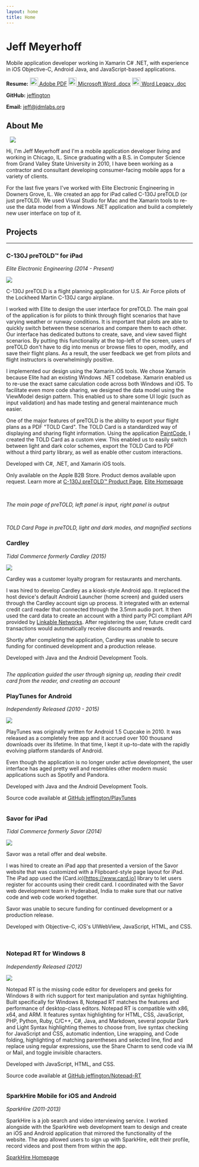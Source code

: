 ```yaml
---
layout: home
title: Home
---
```


# Jeff Meyerhoff

Mobile application developer working in Xamarin C# .NET, with experience in iOS Objective-C, Android Java, and JavaScript-based applications.

**Resume:** <a href="/assets/documents/Jeff Meyerhoff Resume October 2018.pdf"><img src="/assets/images/icons8-pdf-100.png" style="height: 22px; width: 22px;"/> Adobe PDF</a> <a href="/assets/documents/Jeff Meyerhoff Resume October 2018.docx"><img src="/assets/images/icons8-microsoft-word-100.png" style="height: 22px; width: 22px"/> Microsoft Word .docx</a> <a href="/assets/documents/Jeff Meyerhoff Resume October 2018.doc"><img src="/assets/images/icons8-word-100.png" style="height: 22px; width: 22px;"/> Word Legacy .doc</a>

**GitHub:** <a href="https://github.com/jeffington">jeffington</a>

**Email:** <a href="mailto:jeff@jdmlabs.org">jeff@jdmlabs.org</a>

## About Me

<img class="float-right" style="margin-left: 10px;" src="/assets/images/jeff-torrey-pines18.jpg">

Hi, I'm Jeff Meyerhoff and I'm a mobile application developer living and working in Chicago, IL. Since graduating with a B.S. in Computer Science from Grand Valley State University in 2010, I have been working as a contractor and consultant developing consumer-facing mobile apps for a variety of clients.

For the last five years I've worked with Elite Electronic Engineering in Downers Grove, IL. We created an app for iPad called C-130J preTOLD (or just preTOLD). We used Visual Studio for Mac and the Xamarin tools to re-use the data model from a Windows .NET application and build a completely new user interface on top of it.

## Projects

---

### C-130J preTOLD™ for iPad

_Elite Electronic Engineering (2014 - Present)_

<img class="icon-img float-left" src="/assets/images/projects/pretold/pretold-app-icon-96.png" />

C-130J preTOLD is a flight planning application for U.S. Air Force pilots of the Lockheed Martin C-130J cargo airplane.

I worked with Elite to design the user interface for preTOLD. The main goal of the application is for pilots to think through flight scenarios that have varying weather or runway conditions. It is important that pilots are able to quickly switch between these scenarios and compare them to each other. Our interface has dedicated buttons to create, save, and view saved flight scenarios. By putting this functionality at the top-left of the screen, users of preTOLD don't have to dig into menus or browse files to open, modify, and save their flight plans. As a result, the user feedback we get from pilots and flight instructors is overwhelmingly positive.


I implemented our design using the Xamarin.iOS tools. We chose Xamarin because Elite had an existing Windows .NET codebase. Xamarin enabled us to re-use the exact same calculation code across both Windows and iOS. To facilitate even more code sharing, we designed the data model using the ViewModel design pattern. This enabled us to share some UI logic (such as input validation) and has made testing and general maintenance much easier.

One of the major features of preTOLD is the ability to export your flight plans as a PDF "TOLD Card". The TOLD Card is a standardized way of displaying and sharing flight information. Using the application <a href="https://www.paintcodeapp.com">PaintCode</a>, I created the TOLD Card as a custom view. This enabled us to easily switch between light and dark color schemes, export the TOLD Card to PDF without a third party library, as well as enable other custom interactions.

Developed with C#, .NET, and Xamarin iOS tools.

Only available on the Apple B2B Store. Product demos available upon request. Learn more at [C-130J preTOLD™ Product Page](https://www.elitetest.com/engineering-services/aviation-software-services/c-130-pretold), [Elite Homepage](www.elitetest.com/)


<a href="/assets/images/projects/pretold/screenshot-port-1.png"><img src="/assets/images/projects/pretold/screenshot-port-1.png" alt="" class="img-thumbnail img-ipad-port"></a>
<a href="/assets/images/projects/pretold/screenshot-port-2.png"><img src="/assets/images/projects/pretold/screenshot-port-2.png" alt="" class="img-thumbnail img-ipad-port"></a>
<a href="/assets/images/projects/pretold/screenshot-port-3.png"><img src="/assets/images/projects/pretold/screenshot-port-3.png" alt="" class="img-thumbnail img-ipad-port"></a>
<a href="/assets/images/projects/pretold/screenshot-port-4.png"><img src="/assets/images/projects/pretold/screenshot-port-4.png" alt="" class="img-thumbnail img-ipad-port"></a>
<a href="/assets/images/projects/pretold/screenshot-port-5.png"><img src="/assets/images/projects/pretold/screenshot-port-5.png" alt="" class="img-thumbnail img-ipad-port"></a>
<a href="/assets/images/projects/pretold/screenshot-port-6.png"><img src="/assets/images/projects/pretold/screenshot-port-6.png" alt="" class="img-thumbnail img-ipad-port"></a>
<a href="/assets/images/projects/pretold/screenshot-port-7.png"><img src="/assets/images/projects/pretold/screenshot-port-7.png" alt="" class="img-thumbnail img-ipad-port"></a>
<a href="/assets/images/projects/pretold/screenshot-port-8.png"><img src="/assets/images/projects/pretold/screenshot-port-8.png" alt="" class="img-thumbnail img-ipad-port"></a>
<a href="/assets/images/projects/pretold/screenshot-port-9.png"><img src="/assets/images/projects/pretold/screenshot-port-9.png" alt="" class="img-thumbnail img-ipad-port"></a>
<a href="/assets/images/projects/pretold/screenshot-port-10.png"><img src="/assets/images/projects/pretold/screenshot-port-10.png" alt="" class="img-thumbnail img-ipad-port"></a>

_The main page of preTOLD, left panel is input, right panel is output_

<a href="/assets/images/projects/pretold/screenshot-port-11.png"><img src="/assets/images/projects/pretold/screenshot-port-11.png" alt="" class="img-thumbnail img-ipad-port"></a>
<a href="/assets/images/projects/pretold/screenshot-port-12.png"><img src="/assets/images/projects/pretold/screenshot-port-12.png" alt="" class="img-thumbnail img-ipad-port"></a>
<a href="/assets/images/projects/pretold/screenshot-port-13.png"><img src="/assets/images/projects/pretold/screenshot-port-13.png" alt="" class="img-thumbnail img-ipad-port"></a>
<a href="/assets/images/projects/pretold/screenshot-port-14.png"><img src="/assets/images/projects/pretold/screenshot-port-14.png" alt="" class="img-thumbnail img-ipad-port"></a>
<a href="/assets/images/projects/pretold/screenshot-port-15.png"><img src="/assets/images/projects/pretold/screenshot-port-15.png" alt="" class="img-thumbnail img-ipad-port"></a>

_TOLD Card Page in preTOLD, light and dark modes, and magnified sections_

### Cardley

_Tidal Commerce formerly Cardley (2015)_

<img class="icon-img float-left" src="/assets/images/projects/cardley/cardley-app-icon-96.png">

Cardley was a customer loyalty program for restaurants and merchants.

I was hired to develop Cardley as a kiosk-style Android app. It replaced the host device's default Android Launcher (home screen) and guided users through the Cardley account sign up process. It integrated with an external credit card reader that connected through the 3.5mm audio port. It then used the card data to create an account with a third party PCI compliant API provided by [Linkable Networks](https://linkablenetworks.com). After registering the user, future credit card transactions would automatically receive discounts and rewards.

Shortly after completing the application, Cardley was unable to secure funding for continued development and a production release.

Developed with Java and the Android Development Tools.

<a href="/assets/images/projects/cardley/cardley-screenshot-1.png"><img src="/assets/images/projects/cardley/cardley-screenshot-1.png" alt="" class="img-thumbnail img-kiosk-land"></a><a href="/assets/images/projects/cardley/cardley-screenshot-2.png"><img src="/assets/images/projects/cardley/cardley-screenshot-2.png" alt="" class="img-thumbnail img-kiosk-land"></a><a href="/assets/images/projects/cardley/cardley-screenshot-3.png"><img src="/assets/images/projects/cardley/cardley-screenshot-3.png" alt="" class="img-thumbnail img-kiosk-land"></a><a href="/assets/images/projects/cardley/cardley-screenshot-4.png"><img src="/assets/images/projects/cardley/cardley-screenshot-4.png" alt="" class="img-thumbnail img-kiosk-land"></a><a href="/assets/images/projects/cardley/cardley-screenshot-5.png"><img src="/assets/images/projects/cardley/cardley-screenshot-5.png" alt="" class="img-thumbnail img-kiosk-land"></a><a href="/assets/images/projects/cardley/cardley-screenshot-6.png"><img src="/assets/images/projects/cardley/cardley-screenshot-6.png" alt="" class="img-thumbnail img-kiosk-land"></a>

_The application guided the user through signing up, reading their credit card from the reader, and creating an account_


### PlayTunes for Android 

_Independently Released (2010 - 2015)_

<img class="icon-img float-left" src="/assets/images/projects/playtunes/playtunes3-app-icon-96.png"/>

PlayTunes was originally written for Android 1.5 Cupcake in 2010. It was released as a completely free app and it accrued over 100 thousand downloads over its lifetime. In that time, I kept it up-to-date with the rapidly evolving platform standards of Android.

Even though the application is no longer under active development, the user interface has aged pretty well and resembles other modern music applications such as Spotify and Pandora.

Developed with Java and the Android Development Tools.

Source code available at <a href="https://github.com/jeffington/PlayTunes">GitHub jeffington/PlayTunes</a>

<a href="/assets/images/projects/playtunes/screenshot-1.png"><img src="/assets/images/projects/playtunes/screenshot-1.png" alt="" class="img-thumbnail img-android-port"></a><a href="/assets/images/projects/playtunes/screenshot-2.png"><img src="/assets/images/projects/playtunes/screenshot-2.png" alt="" class="img-thumbnail img-android-port"></a><a href="/assets/images/projects/playtunes/screenshot-3.png"><img src="/assets/images/projects/playtunes/screenshot-3.png" alt="" class="img-thumbnail img-android-port"></a><a href="/assets/images/projects/playtunes/screenshot-4.png"><img src="/assets/images/projects/playtunes/screenshot-4.png" alt="" class="img-thumbnail img-android-port"></a><a href="/assets/images/projects/playtunes/screenshot-5.png"><img src="/assets/images/projects/playtunes/screenshot-5.png" alt="" class="img-thumbnail img-android-port"></a><a href="/assets/images/projects/playtunes/screenshot-6.png"><img src="/assets/images/projects/playtunes/screenshot-6.png" alt="" class="img-thumbnail img-android-port"></a><a href="/assets/images/projects/playtunes/screenshot-7.png"><img src="/assets/images/projects/playtunes/screenshot-7.png" alt="" class="img-thumbnail img-android-port"></a><a href="/assets/images/projects/playtunes/screenshot-8.png"><img src="/assets/images/projects/playtunes/screenshot-8.png" alt="" class="img-thumbnail img-android-port"></a>


### Savor for iPad

_Tidal Commerce formerly Savor (2014)_

<img class="icon-img float-left" src="/assets/images/projects/savor-app-icon-96.png">

Savor was a retail offer and deal website.

I was hired to create an iPad app that presented a version of the Savor website that was customized with a Flipboard-style page layout for iPad. The iPad app used the (Card.io)[https://www.card.io] library to let users register for accounts using their credit card. I coordinated with the Savor web development team in Hyderabad, India to make sure that our native code and web code worked together.

Savor was unable to secure funding for continued development or a production release.

Developed with Objective-C, iOS's UIWebView, JavaScript, HTML, and CSS.


<a href="/assets/images/projects/savor/savor-screenshot-1.jpg" data-gallery="#gallery-savor"><img src="/assets/images/projects/savor/savor-screenshot-1.jpg" alt="" class="img-thumbnail img-ipad-land"></a>
<a href="/assets/images/projects/savor/savor-screenshot-2.jpg" data-gallery="#gallery-savor"><img src="/assets/images/projects/savor/savor-screenshot-2.jpg" alt="" class="img-thumbnail img-ipad-land"></a>
<a href="/assets/images/projects/savor/savor-screenshot-3.jpg" data-gallery="#gallery-savor"><img src="/assets/images/projects/savor/savor-screenshot-3.jpg" alt="" class="img-thumbnail img-ipad-land"></a>
<a href="/assets/images/projects/savor/savor-screenshot-4.jpg" data-gallery="#gallery-savor"><img src="/assets/images/projects/savor/savor-screenshot-4.jpg" alt="" class="img-thumbnail img-ipad-land"></a>
<a href="/assets/images/projects/savor/savor-screenshot-5.jpg" data-gallery="#gallery-savor"><img src="/assets/images/projects/savor/savor-screenshot-5.jpg" alt="" class="img-thumbnail img-ipad-land"></a>
<a href="/assets/images/projects/savor/savor-screenshot-6.jpg" data-gallery="#gallery-savor"><img src="/assets/images/projects/savor/savor-screenshot-6.jpg" alt="" class="img-thumbnail img-ipad-land"></a>
<a href="/assets/images/projects/savor/savor-screenshot-7.jpg" data-gallery="#gallery-savor"><img src="/assets/images/projects/savor/savor-screenshot-7.jpg" alt="" class="img-thumbnail img-ipad-land"></a>


### Notepad RT for Windows 8

_Independently Released (2012)_

<img class="icon-img float-left" src="/assets/images/projects/notepadrt/notepadrt-app-icon-96.png">

Notepad RT is the missing code editor for developers and geeks for Windows 8 with rich support for text manipulation and syntax highlighting. Built specifically for Windows 8, Notepad RT matches the features and performance of desktop-class editors. Notepad RT is compatible with x86, x64, and ARM. It features syntax highlighting for HTML, CSS, JavaScript, PHP, Python, Ruby, C/C++, C#, Java, and Markdown, several popular Dark and Light Syntax highlighting themes to choose from, live syntax checking for JavaScript and CSS, automatic indention, Line wrapping, and Code folding, highlighting of matching parentheses and selected line, find and replace using regular expressions, use the Share Charm to send code via IM or Mail, and toggle invisible characters.

Developed with JavaScript, HTML, and CSS.

Source code available at <a href="https://github.com/jeffington/Notepad-RT">GitHub jeffington/Notepad-RT</a>

<a href="/assets/images/projects/notepadrt/notepadrt-screenshot1.jpg"><img src="/assets/images/projects/notepadrt/notepadrt-screenshot1.jpg" alt="" class="img-thumbnail img-windows-land"></a><a href="/assets/images/projects/notepadrt/notepadrt-screenshot2.jpg"><img src="/assets/images/projects/notepadrt/notepadrt-screenshot2.jpg" alt="" class="img-thumbnail img-windows-land"></a>


### SparkHire Mobile for iOS and Android

_SparkHire (2011-2013)_

SparkHire is a job search and video interviewing service. I worked alongside with the SparkHire web development team to design and create an iOS and Android application that mirrored the functionality of the website. The app allowed users to sign up with SparkHire, edit their profile, record videos and post them from within the app.

[SparkHire Homepage](https://sparkhire.com)
